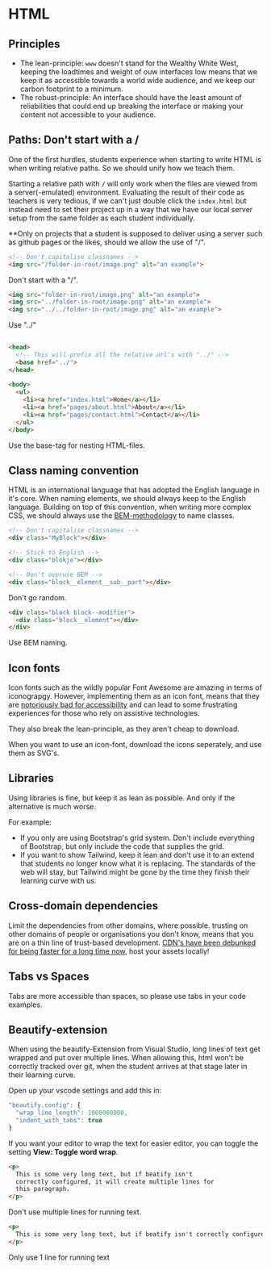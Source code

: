# HTML
## Principles
 - The lean-principle: `www` doesn't stand for the Wealthy White West, keeping the loadtimes and weight of ouw interfaces low means that we keep it as accessible towards a world wide audience, and we keep our carbon footprint to a minimum.
 - The robust-principle: An interface should have the least amount of reliabilities that could end up breaking the interface or making your content not accessible to your audience.

## Paths: Don't start with a / 
One of the first hurdles, students experience when starting to write HTML is when writing relative paths. So we should unify how we teach them. 

Starting a relative path with `/` will only work when the files are viewed from a server(-emulated) environment. Evaluating the result of their code as teachers is very tedious, if we can't just double click the `index.html` but instead need to set their project up in a way that we have our local server setup from the same folder as each student individually.

**Only on projects that a student is supposed to deliver using a server such as github pages or the likes, should we allow the use of "/".

<!-- panels:start -->
<!-- div:panel--left panel--dont -->
```html
<!-- Don't capitalise classnames -->
<img src="/folder-in-root/image.png" alt="an example">
```
Don't start with a "/".

<!-- div:panel--left panel--do -->
```html
<img src="folder-in-root/image.png" alt="an example">
<img src="../folder-in-root/image.png" alt="an example">
<img src="../../folder-in-root/image.png" alt="an example">
```
Use "../"

<!-- div:panel--left panel--do -->
```html
	
<head>
  <!-- This will prefix all the relative url's with "../" -->
  <base href="../">
</head>
 
<body>
  <ul>
    <li><a href="index.html">Home</a></li>
    <li><a href="pages/about.html">About</a></li>
    <li><a href="pages/contact.html">Contact</a></li>
  </ul>  
</body>
```
Use the base-tag for nesting HTML-files.
<!-- panels:end -->

## Class naming convention
HTML is an international language that has adopted the English language in it's core. When naming elements, we should always keep to the English language. Building on top of this convention, when writing more complex CSS, we should always use the [BEM-methodology](https://csswizardry.com/2013/01/mindbemding-getting-your-head-round-bem-syntax/) to name classes.
<!-- panels:start -->
<!-- div:panel--left panel--dont -->
```html
<!-- Don't capitalise classnames -->
<div class="MyBlock"></div>

<!-- Stick to English -->
<div class="blokje"></div>

<!-- Don't overuse BEM -->
<div class="block__element__sub__part"></div>

```
Don't go random.

<!-- div:panel--left panel--do -->
```html
<div class="block block--modifier">
  <div class="block__element"></div>
</div>
```
Use BEM naming.
<!-- panels:end -->

## Icon fonts
Icon fonts such as the wildly popular Font Awesome are amazing in terms of iconograpgy. However, implementing them as an icon font, means that they are [notoriously bad for accessibility](https://www.irigoyen.dev/blog/2021/02/17/stop-using-icon-fonts/) and can lead to some frustrating experiences for those who rely on assistive technologies.

They also break the lean-principle, as they aren't cheap to download.

When you want to use an icon-font, download the icons seperately, and use them as SVG's.


## Libraries
Using libraries is fine, but keep it as lean as possible. And only if the alternative is much worse. 

For example: 
 - If you only are using Bootstrap's grid system. Don't include everything of Bootstrap, but only include the code that supplies the grid. 
 - If you want to show Tailwind, keep it lean and don't use it to an extend that students no longer know what it is replacing. The standards of the web will stay, but Tailwind might be gone by the time they finish their learning curve with us.

## Cross-domain dependencies
Limit the dependencies from other domains, where possible. trusting on other domains of people or organisations you don't know, means that you are on a thin line of trust-based development. [CDN's have been debunked for being faster for a long time now](https://csswizardry.com/2019/05/self-host-your-static-assets/), host your assets locally!


## Tabs vs Spaces
Tabs are more accessible than spaces, so please use tabs in your code examples.

## Beautify-extension
When using the beautify-Extension from Visual Studio, long lines of text get wrapped and put over multiple lines. When allowing this, html won't be correctly tracked over git, when the student arrives at that stage later in their learning curve.

Open up your vscode settings and add this in:
```javascript
"beautify.config": {
  "wrap_line_length": 1000000000,
  "indent_with_tabs": true
}
```

If you want your editor to wrap the text for easier editor, you can toggle the setting **View: Toggle word wrap**.

<!-- panels:start -->
<!-- div:panel--left panel--dont -->
```html
<p>
  This is some very long text, but if beatify isn't 
  correctly configured, it will create multiple lines for 
  this paragraph.
</p>
```
Don't use multiple lines for running text.

<!-- div:panel--left panel--do -->
```html
<p>
  This is some very long text, but if beatify isn't correctly configured, it will create multiple lines for this paragraph.
</p>
```
Only use 1 line for running text
<!-- panels:end -->

